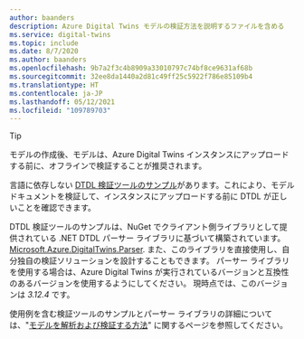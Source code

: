 ```yaml
---
author: baanders
description: Azure Digital Twins モデルの検証方法を説明するファイルを含める
ms.service: digital-twins
ms.topic: include
ms.date: 8/7/2020
ms.author: baanders
ms.openlocfilehash: 9b7a2f3c4b8909a33010797c74bf8ce9631af68b
ms.sourcegitcommit: 32ee8da1440a2d81c49ff25c5922f786e85109b4
ms.translationtype: HT
ms.contentlocale: ja-JP
ms.lasthandoff: 05/12/2021
ms.locfileid: "109789703"
---
```

> [!TIP]
> モデルの作成後、モデルは、Azure Digital Twins インスタンスにアップロードする前に、オフラインで検証することが推奨されます。

言語に依存しない [DTDL 検証ツールのサンプル](/samples/azure-samples/dtdl-validator/dtdl-validator)があります。これにより、モデル ドキュメントを検証して、インスタンスにアップロードする前に DTDL が正しいことを確認できます。

DTDL 検証ツールのサンプルは、NuGet でクライアント側ライブラリとして提供されている .NET DTDL パーサー ライブラリに基づいて構築されています。[Microsoft.Azure.DigitalTwins.Parser](https://nuget.org/packages/Microsoft.Azure.DigitalTwins.Parser/). また、このライブラリを直接使用し、自分独自の検証ソリューションを設計することもできます。 パーサー ライブラリを使用する場合は、Azure Digital Twins が実行されているバージョンと互換性のあるバージョンを使用するようにしてください。 現時点では、このバージョンは *3.12.4* です。

使用例を含む検証ツールのサンプルとパーサー ライブラリの詳細については、"[モデルを解析および検証する方法](../articles/digital-twins/how-to-parse-models.md)" に関するページを参照してください。